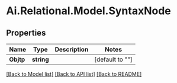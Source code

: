 
# Ai.Relational.Model.SyntaxNode

## Properties

Name | Type | Description | Notes
------------ | ------------- | ------------- | -------------
**Objtp** | **string** |  | [default to ""]

[[Back to Model list]](../README.md#documentation-for-models)
[[Back to API list]](../README.md#documentation-for-api-endpoints)
[[Back to README]](../README.md)

